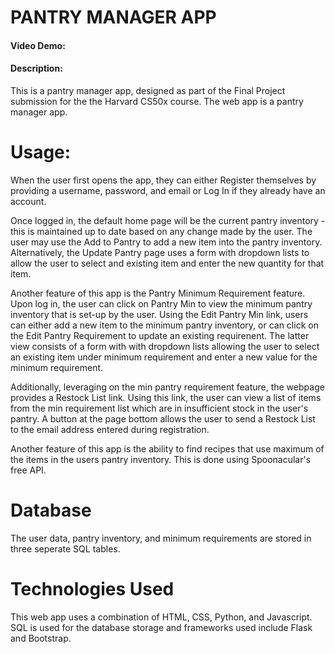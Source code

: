 
# PANTRY MANAGER APP
#### Video Demo:  <URL TBD>
#### Description:

This is a pantry manager app, designed as part of the Final Project submission for the the Harvard CS50x course. The web app is
a pantry manager app.

# Usage:

When the user first opens the app, they can either Register themselves by providing a username, password, and email or Log In
if they already have an account.

Once logged in, the default home page will be the current pantry inventory - this is maintained up to date based on any change
made by the user. The user may use the Add to Pantry to add a new item into the pantry inventory. Alternatively, the Update
Pantry page uses a form with dropdown lists to allow the user to select and existing item and enter the new quantity for that
item.

Another feature of this app is the Pantry Minimum Requirement feature. Upon log in, the user can click on Pantry Min to view
the minimum pantry inventory that is set-up by the user. Using the Edit Pantry Min link, users can either add a new item
to the minimum pantry inventory, or can click on the Edit Pantry Requirement to update an existing requirenent. The latter
view consists of a form with with dropdown lists allowing the user to select an existing item under minimum requirement and
enter a new value for the minimum requirement.

Additionally, leveraging on the min pantry requirement feature, the webpage provides a Restock List link. Using this link,
the user can view a list of items from the min requirement list which are in insufficient stock in the user's pantry. A button
at the page bottom allows the user to send a Restock List to the email address entered during registration.

Another feature of this app is the ability to find recipes that use maximum of the items in the users pantry inventory. This is
done using Spoonacular's free API.

# Database
The user data, pantry inventory, and minimum requirements are stored in three seperate SQL tables.

# Technologies Used
This web app uses a combination of HTML, CSS, Python, and Javascript. SQL is used for the database storage and frameworks
used include Flask and Bootstrap.
